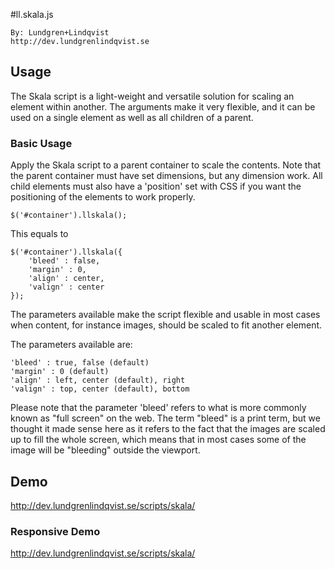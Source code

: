 #ll.skala.js

    By: Lundgren+Lindqvist
    http://dev.lundgrenlindqvist.se

## Usage

The Skala script is a light-weight and versatile solution for scaling an element within another. The arguments make it very flexible, and it can be used on a single element as well as all children of a parent.

### Basic Usage

Apply the Skala script to a parent container to scale the contents. Note that the parent container must have set dimensions, but any dimension work. All child elements must also have a 'position' set with CSS if you want the positioning of the elements to work properly.

    $('#container').llskala();

This equals to

    $('#container').llskala({
        'bleed' : false,
        'margin' : 0,
        'align' : center, 
        'valign' : center
    });

The parameters available make the script flexible and usable in most cases when content, for instance images, should be scaled to fit another element. 

The parameters available are:

    'bleed' : true, false (default)
    'margin' : 0 (default)
    'align' : left, center (default), right
    'valign' : top, center (default), bottom

Please note that the parameter 'bleed' refers to what is more commonly known as "full screen" on the web. The term "bleed" is a print term, but we thought it made sense here as it refers to the fact that the images are scaled up to fill the whole screen, which means that in most cases some of the image will be "bleeding" outside the viewport.

## Demo

http://dev.lundgrenlindqvist.se/scripts/skala/

### Responsive Demo

http://dev.lundgrenlindqvist.se/scripts/skala/